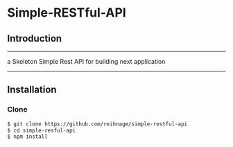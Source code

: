 # Simple-RESTful-API

## Introduction 

---

a Skeleton Simple Rest API for building next application  

---

## Installation

### Clone

```bash
$ git clone https://github.com/reihnagm/simple-restful-api
$ cd simple-resful-api
$ npm install
```